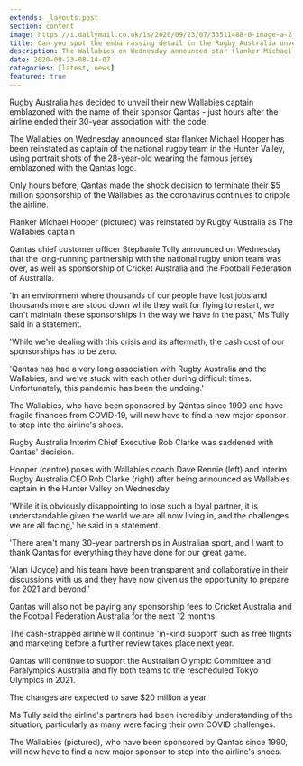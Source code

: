 ```yaml
---
extends: _layouts.post
section: content
image: https://i.dailymail.co.uk/1s/2020/09/23/07/33511488-0-image-a-2_1600842234821.jpg 
title: Can you spot the embarrassing detail in the Rugby Australia unveiling of their new captain? 
description: The Wallabies on Wednesday announced star flanker Michael Hooper has been reinstated as captain of the national rugby team in the Hunter Valley on Wednesday. 
date: 2020-09-23-08-14-07 
categories: [latest, news] 
featured: true 
--- 
```

Rugby Australia has decided to unveil their new Wallabies captain emblazoned with the name of their sponsor Qantas - just hours after the airline ended their 30-year association with the code.   

The Wallabies on Wednesday announced star flanker Michael Hooper has been reinstated as captain of the national rugby team in the Hunter Valley, using portrait shots of the 28-year-old wearing the famous jersey emblazoned with the Qantas logo. 

Only hours before, Qantas made the shock decision to terminate their $5 million sponsorship of the Wallabies as the coronavirus continues to cripple the airline. 

Flanker Michael Hooper (pictured) was reinstated by Rugby Australia as The Wallabies captain

Qantas chief customer officer Stephanie Tully announced on Wednesday that the long-running partnership with the national rugby union team was over, as well as sponsorship of Cricket Australia and the Football Federation of Australia.

'In an environment where thousands of our people have lost jobs and thousands more are stood down while they wait for flying to restart, we can't maintain these sponsorships in the way we have in the past,' Ms Tully said in a statement. 

'While we're dealing with this crisis and its aftermath, the cash cost of our sponsorships has to be zero.

'Qantas has had a very long association with Rugby Australia and the Wallabies, and we've stuck with each other during difficult times. Unfortunately, this pandemic has been the undoing.'

The Wallabies, who have been sponsored by Qantas since 1990 and have fragile finances from COVID-19, will now have to find a new major sponsor to step into the airline's shoes. 

Rugby Australia Interim Chief Executive Rob Clarke was saddened with Qantas' decision.

Hooper (centre) poses with Wallabies coach Dave Rennie (left) and Interim Rugby Australia CEO Rob Clarke (right) after being announced as Wallabies captain in the Hunter Valley on Wednesday

'While it is obviously disappointing to lose such a loyal partner, it is understandable given the world we are all now living in, and the challenges we are all facing,' he said in a statement.

'There aren't many 30-year partnerships in Australian sport, and I want to thank Qantas for everything they have done for our great game.

'Alan (Joyce) and his team have been transparent and collaborative in their discussions with us and they have now given us the opportunity to prepare for 2021 and beyond.'

Qantas will also not be paying any sponsorship fees to Cricket Australia and the Football Federation Australia for the next 12 months.

The cash-strapped airline will continue 'in-kind support' such as free flights and marketing before a further review takes place next year. 

Qantas will continue to support the Australian Olympic Committee and Paralympics Australia and fly both teams to the rescheduled Tokyo Olympics in 2021.

The changes are expected to save $20 million a year.

Ms Tully said the airline's partners had been incredibly understanding of the situation, particularly as many were facing their own COVID challenges. 

The Wallabies (pictured), who have been sponsored by Qantas since 1990, will now have to find a new major sponsor to step into the airline's shoes.

